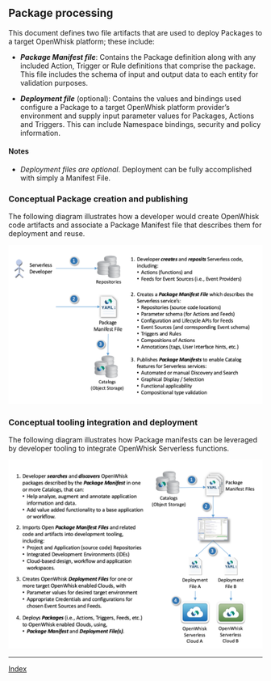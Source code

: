 <!--
#
# Licensed to the Apache Software Foundation (ASF) under one or more
# contributor license agreements.  See the NOTICE file distributed with
# this work for additional information regarding copyright ownership.
# The ASF licenses this file to You under the Apache License, Version 2.0
# (the "License"); you may not use this file except in compliance with
# the License.  You may obtain a copy of the License at
#
#     http://www.apache.org/licenses/LICENSE-2.0
#
# Unless required by applicable law or agreed to in writing, software
# distributed under the License is distributed on an "AS IS" BASIS,
# WITHOUT WARRANTIES OR CONDITIONS OF ANY KIND, either express or implied.
# See the License for the specific language governing permissions and
# limitations under the License.
#
-->

## Package processing

This document defines two file artifacts that are used to deploy
Packages to a target OpenWhisk platform; these include:

-   ***Package Manifest file***: Contains the Package definition along
    with any included Action, Trigger or Rule definitions that comprise
    the package. This file includes the schema of input and output data
    to each entity for validation purposes.

-   ***Deployment file*** (optional): Contains the values and bindings used
    configure a Package to a target OpenWhisk platform provider’s
    environment and supply input parameter values for Packages, Actions
    and Triggers. This can include Namespace bindings, security and
    policy information.

#### Notes

-   _Deployment files are optional_. Deployment can be fully accomplished
    with simply a Manifest File.


### Conceptual Package creation and publishing

The following diagram illustrates how a developer would create OpenWhisk
code artifacts and associate a Package Manifest file that describes them
for deployment and reuse.

![Manifest file creation](images/conceptual_manifest_file_creation.png "image showing manifest creation")

### Conceptual tooling integration and deployment

The following diagram illustrates how Package manifests can be leveraged
by developer tooling to integrate OpenWhisk Serverless functions.

![Manifest file deployment](images/conceptual_manifest_file_deployment.png "image showing manifest deployment")

<!--
 Bottom Navigation
-->
---
[Index](../README.md#index)
